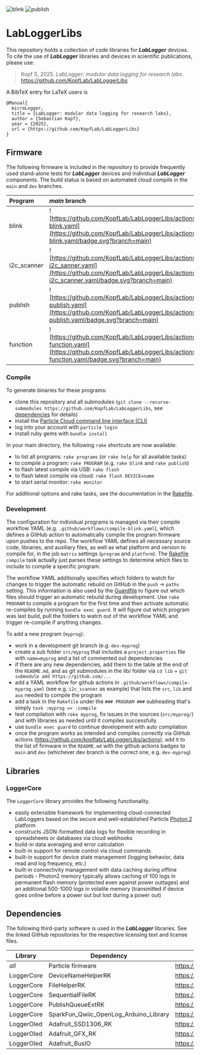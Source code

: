![blink](https://github.com/KopfLab/LabLoggerLibs/actions/workflows/compile-blink.yaml/badge.svg?branch=main) 
![publish](https://github.com/KopfLab/LabLoggerLibs/actions/workflows/compile-publish.yaml/badge.svg?branch=main)

# LabLoggerLibs

This repository holds a collection of code libraries for ***LabLogger*** devices. To cite the use of ***LabLogger*** libraries and devices in scientific publications, please use:

> Kopf S, 2025. _LabLogger: modular data logging for research labs_. <span>https://github.com/KopfLab/LabLoggerLibs<span>

A BibTeX entry for LaTeX users is

```
@Manual{
  microLogger,
  title = {LabLogger: modular data logging for research labs},
  author = {Sebastian Kopf},
  year = {2025},
  url = {https://github.com/KopfLab/LabLoggerLibs}
}
```

## Firmware

The following firmware is included in the repository to provide frequently used stand-alone tests for ***LabLogger*** devices and individual ***LabLogger*** components. The build status is based on automated cloud compile in the `main` and `dev` branches.

| Program  | *main* branch | *dev* branch  |
| :------- | :--- | :--- |
| blink    | ![https://github.com/KopfLab/LabLoggerLibs/actions/workflows/compile-blink.yaml](https://github.com/KopfLab/LabLoggerLibs/actions/workflows/compile-blink.yaml/badge.svg?branch=main) | ![https://github.com/KopfLab/LabLoggerLibs/actions/workflows/compile-blink.yaml](https://github.com/KopfLab/LabLoggerLibs/actions/workflows/compile-blink.yaml/badge.svg?branch=dev) |
| i2c_scanner    | ![https://github.com/KopfLab/LabLoggerLibs/actions/workflows/compile-i2c_sanner.yaml](https://github.com/KopfLab/LabLoggerLibs/actions/workflows/compile-i2c_scanner.yaml/badge.svg?branch=main) | ![https://github.com/KopfLab/LabLoggerLibs/actions/workflows/compile-i2c_scanner.yaml](https://github.com/KopfLab/LabLoggerLibs/actions/workflows/compile-i2c_scanner.yaml/badge.svg?branch=dev) |
| publish  | ![https://github.com/KopfLab/LabLoggerLibs/actions/workflows/compile-publish.yaml](https://github.com/KopfLab/LabLoggerLibs/actions/workflows/compile-publish.yaml/badge.svg?branch=main) | ![https://github.com/KopfLab/LabLoggerLibs/actions/workflows/compile-publish.yaml](https://github.com/KopfLab/LabLoggerLibs/actions/workflows/compile-publish.yaml/badge.svg?branch=dev) |
| function  | ![https://github.com/KopfLab/LabLoggerLibs/actions/workflows/compile-function.yaml](https://github.com/KopfLab/LabLoggerLibs/actions/workflows/compile-function.yaml/badge.svg?branch=main) | ![https://github.com/KopfLab/LabLoggerLibs/actions/workflows/compile-function.yaml](https://github.com/KopfLab/LabLoggerLibs/actions/workflows/compile-function.yaml/badge.svg?branch=dev) |

### Compile

To generate binaries for these programs:

 - clone this repository and all submodules (`git clone --recurse-submodules https://github.com/KopfLab/LabLoggerLibs`, see [dependencies](DEPENDENCIES.md) for details)
 - install the [Particle Cloud command line interface (CLI)](https://github.com/spark/particle-cli)
 - log into your account with `particle login`
 - install ruby gems with `bundle install`
 
In your main directory, the following `rake` shortcuts are now available:

- to list all programs: `rake programs` (or `rake help` for all available tasks)
- to compile a program: `rake PROGRAM` (e.g. `rake blink` and `rake publish`)
- to flash latest compile via USB: `rake flash`
- to flash latest compile via cloud: `rake flash DEVICE=name`
- to start serial monitor: `rake monitor`

For additional options and rake tasks, see the documentation in the [Rakefile](Rakefile).

### Development

The configuration for individual programs is managed via their compile workflow YAML (e.g. `.github/workflows/compile-blink.yaml`), which defines a GitHub action to automatically compile the program firmware upon pushes to the repo. The workflow YAML defines all necessary source code, libraries, and auxiliary files, as well as what platform and version to compile for, in the job `matrix` settings (`program` and `platform`). The [Rakefile](Rakefile) `compile` task actually just parses these settings to determine which files to include to compile a specific program. 

The workflow YAML additionally specifies which folders to watch for changes to trigger the automatic rebuild on GitHub in the `push` -> `paths` setting. This information is also used by the [Guardfile](Guardfile) to figure out which files should trigger an automatic rebuild during development. Use `rake PROGRAM` to compile a program for the first time and then activate automatic re-compiles by running `bundle exec guard`. It will figure out which program was last build, pull the folders to watch out of the workflow YAML and trigger re-compile if anything changes. 

To add a new program (`myprog`):

 - work in a development git branch (e.g. `dev-myprog`)
 - create a sub folder `src/myprog` that includes a `project.properties` file with `name=myprog` and a list of commented out dependencies
 - if there are any new dependencies, add them to the table at the end of the `README.md`, and as git submodules in the lib/ folder via `cd lib` + `git submodule add https://github.com/...`
 - add a YAML workflow for github actions in `.github/workflows/compile-myprog.yaml` (see e.g. `i2c_scanner` as example) that lists the `src`, `lib` and `aux` needed to compile the program
 - add a task in the `Rakefile` under the `### PROGRAM ###` subheading that's simply `task :myprog => :compile`
 - test compilation with `rake myprog`, fix issues in the sources (`src/myprog/`) and with libraries as needed until it compiles successfully
 - use `bundle exec guard` to continue development with auto compilation
 - once the program works as intended and compiles correctly via GitHub actions (https://github.com/kopflab/LabLoggerLibs/actions), add it to the list of firmware in the `README.md` with the github actions badges to `main` and `dev` (whichever dev branch is the correct one, e.g. `dev-myprog`)

## Libraries

### LoggerCore

The `LoggerCore` library provides the following functionality.

- easily extensible framework for implementing cloud-connected LabLoggers based on the secure and well-established Particle [Photon 2](https://docs.particle.io/reference/datasheets/wi-fi/photon-2-datasheet/) platform
- constructs JSON-formatted data logs for flexible recording in spreadsheets or databases via cloud webhooks
- build-in data averaging and error calculation
- built-in support for remote control via cloud commands
- built-in support for device state management (logging behavior, data read and log frequency, etc.)
- built-in connectivity management with data caching during offline periods - Photon2 memory typically allows caching of 100 logs in permanent flash memory (protected even against power outtages) and an additional 500-1000 logs in volatile memory (transmitted if device goes online before a power out but lost during a power out)

## Dependencies

The following third-party software is used in the ***LabLogger*** libraries. See the linked GitHub repositories for the respective licensing text and license files.

| **Library** | **Dependency**                         | **Website**                                                        | **License** |
|-------------|----------------------------------------|--------------------------------------------------------------------|-------------|
| *all*       | Particle firmware                      | https://github.com/particle-iot/device-os                          | LGPL3.0     |
| LoggerCore  | DeviceNameHelperRK                     | https://github.com/rickkas7/DeviceNameHelperRK                     | MIT         |
| LoggerCore  | FileHelperRK                           | https://github.com/rickkas7/FileHelperRK                           | MIT         |
| LoggerCore  | SequentialFileRK                       | https://github.com/rickkas7/SequentialFileRK                       | MIT         |
| LoggerCore  | PublishQueueExtRK                      | https://github.com/rickkas7/PublishQueueExtRK                      | MIT         |
| LoggerCore  | SparkFun_Qwiic_OpenLog_Arduino_Library | https://github.com/sparkfun/SparkFun_Qwiic_OpenLog_Arduino_Library | MIT         |
| LoggerOled  | Adafruit_SSD1306_RK                    | https://github.com/rickkas7/Adafruit_SSD1306_RK                    | BSD         |
| LoggerOled  | Adafruit_GFX_RK                        | https://github.com/rickkas7/Adafruit_GFX_RK                        | BSD         |
| LoggerOled  | Adafruit_BusIO                         | https://github.com/rickkas7/Adafruit_BusIO_RK                      | MIT         |


